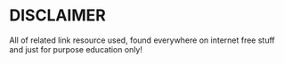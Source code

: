 DISCLAIMER
=

All of related link resource used, found everywhere on internet free stuff and just for purpose education only! 
